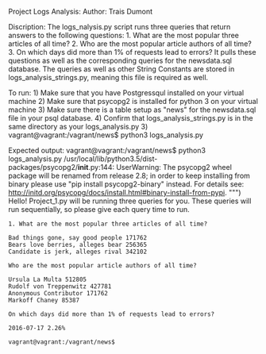 

Project Logs Analysis:
Author: Trais Dumont

Discription:
    The logs_nalysis.py script runs three queries that return answers to the following questions:
        1. What are the most popular three articles of all time?
        2. Who are the most popular article authors of all time?
        3. On which days did more than 1% of requests lead to errors? 
    It pulls these questions as well as the corresponding queries for the newsdata.sql database.
    The queries as well as other String Constants are stored in logs_analysis_strings.py, meaning this file is 
    required as well. 

To run:
    1) Make sure that you have Postgressqul installed on your virtual machine
    2) Make sure that psycopg2 is installed for python 3 on your virtual machine
    3) Make sure there is a table setup as "news" for the newsdata.sql file in your psql database. 
    4) Confirm that logs_analysis_strings.py is in the same directory as your logs_analysis.py
    3) vagrant@vagrant:/vagrant/news$ python3 logs_analysis.py

Expected output:
    vagrant@vagrant:/vagrant/news$ python3 logs_analysis.py
    /usr/local/lib/python3.5/dist-packages/psycopg2/__init__.py:144: UserWarning: The psycopg2 wheel package will be renamed from release 2.8; in order to keep installing from binary please use "pip install psycopg2-binary" instead. For details see: <http://initd.org/psycopg/docs/install.html#binary-install-from-pypi>.
    """)
    Hello! Project_1.py will be running three queries for you.  These queries will run sequentially, so please give each query time to run.

    1. What are the most popular three articles of all time?

    Bad things gone, say good people 171762
    Bears love berries, alleges bear 256365
    Candidate is jerk, alleges rival 342102

    Who are the most popular article authors of all time?

    Ursula La Multa 512805
    Rudolf von Treppenwitz 427781
    Anonymous Contributor 171762
    Markoff Chaney 85387

    On which days did more than 1% of requests lead to errors?

    2016-07-17 2.26%

    vagrant@vagrant:/vagrant/news$